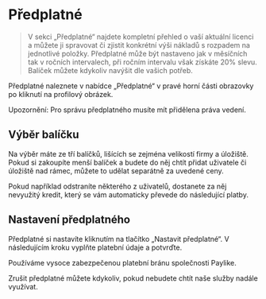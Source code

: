 # Předplatné

> V sekci „Předplatné“ najdete kompletní přehled o vaší aktuální licenci a můžete ji spravovat či zjistit konkrétní výši nákladů s rozpadem na jednotlivé položky. Předplatné může být nastaveno jak v měsíčních tak v ročních intervalech, při ročním intervalu však získáte 20% slevu. Balíček můžete kdykoliv navýšit dle vašich potřeb.

Předplatné naleznete v nabídce „Předplatné“ v pravé horní části obrazovky po kliknutí na profilový obrázek.

Upozornění: Pro správu předplatného musíte mít přidělena práva vedení.

## Výběr balíčku

Na výběr máte ze tří balíčků, lišících se zejména velikostí firmy a úložiště. Pokud si zakoupíte menší balíček a budete do něj chtít přidat uživatele či úložiště nad rámec, můžete to udělat separátně za uvedené ceny.

Pokud například odstraníte některého z uživatelů, dostanete za něj nevyužitý kredit, který se vám automaticky převede do následující platby.

## Nastavení předplatného

Předplatné si nastavíte kliknutím na tlačítko „Nastavit předplatné“. V následujícím kroku vyplňte platební údaje a potvrďte.

Používáme vysoce zabezpečenou platební bránu společnosti Paylike.

Zrušit předplatné můžete kdykoliv, pokud nebudete chtít naše služby nadále využívat.
